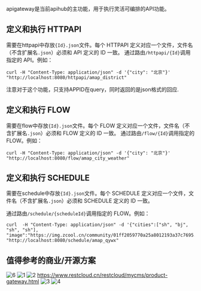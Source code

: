apigateway是当前apihub的主功能，用于执行灵活可编排的API功能。
## 定义和执行 HTTPAPI
需要在httpapi中存放`{Id}.json`文件。每个 HTTPAPI 定义对应一个文件，文件名（不含扩展名`.json`）必须和 API 定义的 ID 一致。
通过路由`/httpapi/{Id}`调用指定的 API。例如：

```
curl -H "Content-Type: application/json" -d '{"city": "北京"}' "http://localhost:8080/httpapi/amap_district"
```

注意对于这个功能，只支持APPID在query，同时返回的是json格式的回应.
## 定义和执行 FLOW
需要在flow中存放`{Id}.json`文件。每个 FLOW 定义对应一个文件，文件名（不含扩展名`.json`）必须和 FLOW 定义的 ID 一致。
通过路由`/flow/{Id}`调用指定的 FLOW。例如：

```
curl -H "Content-Type: application/json" -d '{"city": "北京"}' "http://localhost:8080/flow/amap_city_weather"
```
## 定义和执行 SCHEDULE
需要在schedule中存放`{Id}.json`文件。每个 SCHEDULE 定义对应一个文件，文件名（不含扩展名`.json`）必须和 SCHEDULE 定义的 ID 一致。

通过路由`/schedule/{scheduleId}`调用指定的 FLOW。例如：

```
curl  -H "Content-Type: application/json" -d '{"cities":["sh", "bj", "sh", "sh"], "image":"https://img.zcool.cn/community/01ff2059770a25a8012193a37c7695.jpg"}' "http://localhost:8080/schedule/amap_qywx"
```

## 值得参考的商业/开源方案
![6](https://github.com/wangbinbupt/tms-go-apihub/raw/main/doc/cn/apigateway5.png)
![1](https://github.com/wangbinbupt/tms-go-apihub/raw/main/doc/cn/apigateway1.jpg)
![2](https://github.com/wangbinbupt/tms-go-apihub/raw/main/doc/cn/apigateway4.png)
  https://www.restcloud.cn/restcloud/mycms/product-gateway.html
![3](https://github.com/wangbinbupt/tms-go-apihub/raw/main/doc/cn/apigateway2.jpg)
![4](https://github.com/wangbinbupt/tms-go-apihub/raw/main/doc/cn/apigateway3.jpg)

